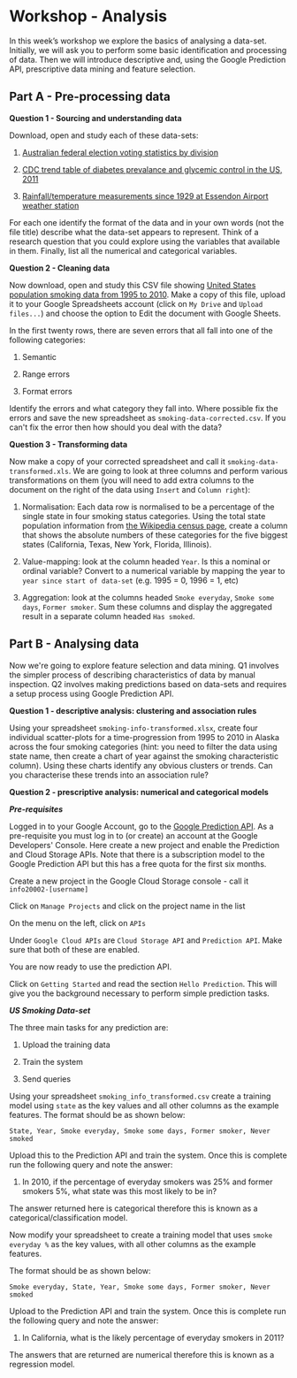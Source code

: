 ﻿Workshop - Analysis
===================

In this week’s workshop we explore the basics of analysing a data-set. Initially, we will ask you to perform some basic identification and processing of data. Then we will introduce descriptive and, using the Google Prediction API, prescriptive data mining and feature selection.


Part A - Pre-processing data
----------------------------


**Question 1 - Sourcing and understanding data**

Download, open and study each of these data-sets:

1. [Australian federal election voting statistics by division](federal_election_2013_division.csv)

2. [CDC trend table of diabetes prevalance and glycemic control in the US, 2011](cdc1.json)

3. [Rainfall/temperature measurements since 1929 at Essendon Airport weather station](essendon_airport.xlsx) 


For each one identify the format of the data and in your own words (not the file title) describe what the data-set appears to represent. Think of a research question that you could explore using the variables that available in them. Finally, list all the numerical and categorical variables.



**Question 2 - Cleaning data**

Now download, open and study this CSV file showing [United States population smoking data from 1995 to 2010](smoking_data_us_1995_2010.csv). Make a copy of this file, upload it to your Google Spreadsheets account (click on `My Drive` and `Upload files...`) and choose the option to Edit the document with Google Sheets.

In the first twenty rows, there are seven errors that all fall into one of the following categories:

1. Semantic

2. Range errors

3. Format errors

Identify the errors and what category they fall into. Where possible fix the errors and save the new spreadsheet as `smoking-data-corrected.csv`. If you can't fix the error then how should you deal with the data?



**Question 3 - Transforming data**

Now make a copy of your corrected spreadsheet and call it `smoking-data-transformed.xls`. We are going to look at three columns and perform various transformations on them (you will need to add extra columns to the document on the right of the data using `Insert` and `Column right`):

1. Normalisation: Each data row is normalised to be a percentage of the single state in four smoking status categories. Using the total state population information from [the Wikipedia census page](https://en.wikipedia.org/wiki/2010_United_States_Census), create a column that shows the absolute numbers of these categories for the five biggest states (California, Texas, New York, Florida, Illinois).

2. Value-mapping: look at the column headed `Year`. Is this a nominal or ordinal variable? Convert to a numerical variable by mapping the year to `year since start of data-set` (e.g. 1995 = 0, 1996 = 1, etc)

3. Aggregation: look at the columns headed `Smoke everyday`, `Smoke some days`, `Former smoker`. Sum these columns and display the aggregated result in a separate column headed `Has smoked`.




Part B - Analysing data
-----------------------

Now we're going to explore feature selection and data mining. Q1 involves the simpler process of describing characteristics of data by manual inspection. Q2 involves making predictions based on data-sets and requires a setup process using Google Prediction API.


**Question 1 - descriptive analysis: clustering and association rules**

Using your spreadsheet `smoking-info-transformed.xlsx`, create four individual scatter-plots for a time-progression from 1995 to 2010 in Alaska across the four smoking categories (hint: you need to filter the data using state name, then create a chart of year against the smoking characteristic column). Using these charts identify any obvious clusters or trends. Can you characterise these trends into an association rule?



**Question 2 - prescriptive analysis: numerical and categorical models**


***Pre-requisites***

Logged in to your Google Account, go to the [Google Prediction API](https://cloud.google.com/prediction/docs). As a pre-requisite you must log in to (or create) an account at the Google Developers' Console. Here create a new project and enable the Prediction and Cloud Storage APIs. Note that there is a subscription model to the Google Prediction API but this has a free quota for the first six months.

Create a new project in the Google Cloud Storage console - call it `info20002-[username]`

Click on `Manage Projects` and click on the project name in the list

On the menu on the left, click on `APIs`

Under `Google Cloud APIs` are `Cloud Storage API` and `Prediction API`. Make sure that both of these are enabled.

You are now ready to use the prediction API.

Click on `Getting Started` and read the section `Hello Prediction`. This will give you the background necessary to perform simple prediction tasks.


***US Smoking Data-set***

The three main tasks for any prediction are:

1) Upload the training data

2) Train the system

3) Send queries

Using your spreadsheet `smoking_info_transformed.csv` create a training model using `state` as the key values and all other columns as the example features. The format should be as shown below:

`State, Year, Smoke everyday, Smoke some days, Former smoker, Never smoked`

Upload this to the Prediction API and train the system. Once this is complete run the following query and note the answer:

1) In 2010, if the percentage of everyday smokers was 25% and former smokers 5%, what state was this most likely to be in?

The answer returned here is categorical therefore this is known as a categorical/classification model.

Now modify your spreadsheet to create a training model that uses `smoke everyday %` as the key values, with all other columns as the example features.

The format should be as shown below:

`Smoke everyday, State, Year, Smoke some days, Former smoker, Never smoked`

Upload to the Prediction API and train the system. Once this is complete run the following query and note the answer:

1) In California, what is the likely percentage of everyday smokers in 2011?

The answers that are returned are numerical therefore this is known as a regression model.